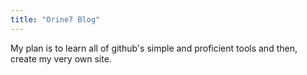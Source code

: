 ```yaml
---
title: "Orine7 Blog"
---
```


My plan is to learn all of github's simple and proficient tools and then, create my very own site.
